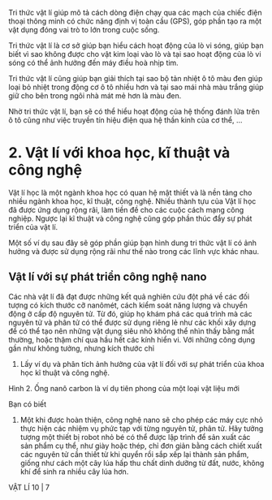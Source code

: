 Tri thức vật lí giúp mô tả cách dòng điện chạy qua các mạch của chiếc điện thoại thông minh có chức năng định vị toàn cầu (GPS), góp phần tạo ra một vật dụng đóng vai trò to lớn trong cuộc sống.

Tri thức vật lí là cơ sở giúp bạn hiểu cách hoạt động của lò vi sóng, giúp bạn biết vì sao không được cho vật kim loại vào lò và tại sao hoạt động của lò vi sóng có thể ảnh hưởng đến máy điều hoà nhịp tim.

Tri thức vật lí cũng giúp bạn giải thích tại sao bộ tản nhiệt ô tô màu đen giúp loại bỏ nhiệt trong động cơ ô tô nhiều hơn và tại sao mái nhà màu trắng giúp giữ cho bên trong ngôi nhà mát mẻ hơn là màu đen.

Nhờ tri thức vật lí, bạn sẽ có thể hiểu hoạt động của hệ thống đánh lửa trên ô tô cũng như việc truyền tín hiệu điện qua hệ thần kinh của cơ thể, ...

# 2. Vật lí với khoa học, kĩ thuật và công nghệ

Vật lí học là một ngành khoa học có quan hệ mật thiết và là nền tảng cho nhiều ngành khoa học, kĩ thuật, công nghệ. Nhiều thành tựu của Vật lí học đã được ứng dụng rộng rãi, làm tiền đề cho các cuộc cách mạng công nghiệp. Ngược lại kĩ thuật và công nghệ cũng góp phần thúc đẩy sự phát triển của vật lí.

Một số ví dụ sau đây sẽ góp phần giúp bạn hình dung tri thức vật lí có ảnh hưởng và được sử dụng rộng rãi như thế nào trong các lĩnh vực khác nhau.

## Vật lí với sự phát triển công nghệ nano

Các nhà vật lí đã đạt được những kết quả nghiên cứu đột phá về các đối tượng có kích thước cỡ nanômét, cách kiểm soát năng lượng và chuyển động ở cấp độ nguyên tử. Từ đó, giúp họ khám phá các quá trình mà các nguyên tử và phân tử có thể được sử dụng riêng lẻ như các khối xây dựng để có thể tạo nên những vật dụng siêu nhỏ không thể nhìn thấy bằng mắt thường, hoặc thậm chí qua hầu hết các kính hiển vi. Với những công dụng gần như không tưởng, nhưng kích thước chỉ

1. Lấy ví dụ và phân tích ảnh hưởng của vật lí đối với sự phát triển của khoa học kĩ thuật và công nghệ.

Hình 2. Ống nanô carbon là ví dụ tiên phong của một loại vật liệu mới

Bạn có biết

1. Một khi được hoàn thiện, công nghệ nano sẽ cho phép các máy cực nhỏ thực hiện các nhiệm vụ phức tạp với từng nguyên tử, phân tử. Hãy tưởng tượng một thiết bị robot nhỏ bé có thể được lập trình để sản xuất các sản phẩm cụ thể, như giày hoặc thép, chỉ đơn giản bằng cách chiết xuất các nguyên tử cần thiết từ khi quyển rồi sắp xếp lại thành sản phẩm, giống như cách một cây lúa hấp thu chất dinh dưỡng từ đất, nước, không khí để sinh ra nhiều cây lúa hơn.

VẬT LÍ 10 | 7